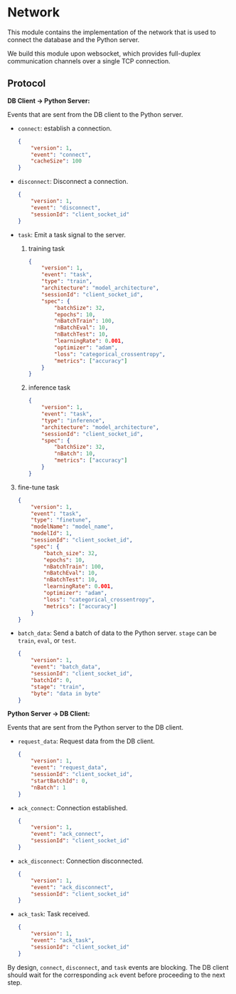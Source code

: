 # Network

This module contains the implementation of the network that is used to connect the database and the Python server.

We build this module upon websocket, which provides full-duplex communication channels over a single TCP connection.

## Protocol

**DB Client -> Python Server:**

Events that are sent from the DB client to the Python server.

- `connect`: establish a connection.

  ```json
  {
      "version": 1,
      "event": "connect",
      "cacheSize": 100
  }
  ```

- `disconnect`: Disconnect a connection.

  ```json
  {
      "version": 1,
      "event": "disconnect",
      "sessionId": "client_socket_id"
  }
  ```

- `task`: Emit a task signal to the server.

    1. training task

       ``````json
       {
           "version": 1,
           "event": "task",
           "type": "train",
           "architecture": "model_architecture",
           "sessionId": "client_socket_id",
           "spec": {
               "batchSize": 32,
               "epochs": 10,
               "nBatchTrain": 100,
               "nBatchEval": 10,
               "nBatchTest": 10,
               "learningRate": 0.001,
               "optimizer": "adam",
               "loss": "categorical_crossentropy",
               "metrics": ["accuracy"]
           }
       }
       ``````

    2. inference task

       ``````json
       {
           "version": 1,
           "event": "task",
           "type": "inference",
           "architecture": "model_architecture",
           "sessionId": "client_socket_id",
           "spec": {
               "batchSize": 32,
               "nBatch": 10,
               "metrics": ["accuracy"]
           }
       }
       ``````


3. fine-tune task

   ``````json
   {
       "version": 1,
       "event": "task",
       "type": "finetune",
       "modelName": "model_name",
       "modelId": 1,
       "sessionId": "client_socket_id",
       "spec": {
           "batch_size": 32,
           "epochs": 10,
           "nBatchTrain": 100,
           "nBatchEval": 10,
           "nBatchTest": 10,
           "learningRate": 0.001,
           "optimizer": "adam",
           "loss": "categorical_crossentropy",
           "metrics": ["accuracy"]
       }
   }
   ``````


- `batch_data`: Send a batch of data to the Python server. `stage` can be `train`, `eval`, or `test`.

  ``````json
  {
      "version": 1,
      "event": "batch_data",
      "sessionId": "client_socket_id",
      "batchId": 0,
      "stage": "train",
      "byte": "data in byte"
  }
  ``````

**Python Server -> DB Client:**

Events that are sent from the Python server to the DB client.

- `request_data`: Request data from the DB client.

  ``````json
  {
      "version": 1,
      "event": "request_data",
      "sessionId": "client_socket_id",
      "startBatchId": 0,
      "nBatch": 1
  }
  ``````

- `ack_connect`: Connection established.

  ``````json
  {
      "version": 1,
      "event": "ack_connect",
      "sessionId": "client_socket_id"
  }
  ``````

- `ack_disconnect`: Connection disconnected.

  ``````json
  {
      "version": 1,
      "event": "ack_disconnect",
      "sessionId": "client_socket_id"
  }
  ``````

- `ack_task`: Task received.

  ``````json
  {
      "version": 1,
      "event": "ack_task",
      "sessionId": "client_socket_id"
  }
  ``````

By design, `connect`, `disconnect`, and `task` events are blocking. The DB client should wait for the corresponding `ack` event before proceeding to the next step.
